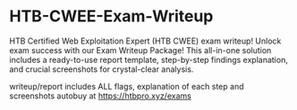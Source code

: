 # HTB-CWEE-Exam-Writeup
HTB Certified Web Exploitation Expert (HTB CWEE) exam writeup! Unlock exam success with our Exam Writeup Package! This all-in-one solution includes a ready-to-use report template, step-by-step findings explanation, and crucial screenshots for crystal-clear analysis.

writeup/report includes ALL flags, explanation of each step and screenshots autobuy at https://htbpro.xyz/exams
